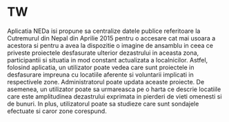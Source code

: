 # TW
  Aplicatia NEDa isi propune sa centralize datele publice referitoare la Cutremurul din Nepal din Aprilie 2015 pentru o accesare cat mai usoara a acestora si pentru a avea la dispozitie o imagine de ansamblu in ceea ce priveste proiectele desfasurate ulterior dezastrului in aceasta zona, participantii si situatia in mod constant actualizata a localnicilor. 
  Astfel, folosind aplicatia, un utilizator poate vedea care sunt proiectele in desfasurare impreuna cu locatiile aferente si voluntarii implicati in respectivele zone. Administratorul poate updata aceaste proiecte. De asemenea, un utilizator poate sa urmareasca pe o harta ce descrie locatiile care este amplitudinea dezastrului exprimata in pierderi de vieti omenesti si de bunuri. In plus, utilizatorul poate sa studieze care sunt sondajele efectuate si caror zone corespund.

